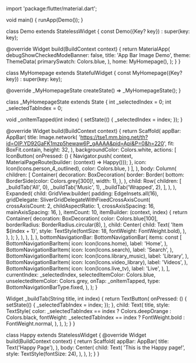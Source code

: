 import 'package:flutter/material.dart';

void main() {
  runApp(Demo());
}

class Demo extends StatelessWidget {
  const Demo({Key? key}) : super(key: key);

  @override
  Widget build(BuildContext context) {
    return MaterialApp(
      debugShowCheckedModeBanner: false,
      title: 'App Bar Image Demo',
      theme: ThemeData(
        primarySwatch: Colors.blue,
      ),
      home: MyHomepage(),
    );
  }
}

class MyHomepage extends StatefulWidget {
  const MyHomepage({Key? key}) : super(key: key);

  @override
  _MyHomepageState createState() => _MyHomepageState();
}

class _MyHomepageState extends State<MyHomepage> {
  int _selectedIndex = 0;
  int _selectedTabIndex = 0;

  void _onItemTapped(int index) {
    setState(() {
      _selectedIndex = index;
    });
  }

  @override
  Widget build(BuildContext context) {
    return Scaffold(
      appBar: AppBar(
        title: Image.network(
          'https://tse1.mm.bing.net/th?id=OIP.YD92GaFK1mzp5hewaw6P_gAAAA&pid=Api&P=0&h=220',
          fit: BoxFit.contain,
          height: 32,
        ),
        backgroundColor: Colors.white,
        actions: [
          IconButton(
            onPressed: () {
              Navigator.push(
                  context, MaterialPageRoute(builder: (context) => Happy()));
            },
            icon: Icon(Icons.person_4_outlined),
            color: Colors.blue,
          )
        ],
      ),
      body: Column(
        children: [
          Container(
            decoration: BoxDecoration(
              border: Border(
                bottom: BorderSide(color: Colors.grey[300]!, width: 1),
              ),
            ),
            child: Row(
              children: [
                _buildTab('All', 0),
                _buildTab('Music', 1),
                _buildTab('Wrapped', 2),
              ],
            ),
          ),
          Expanded(
            child: GridView.builder(
              padding: EdgeInsets.all(16),
              gridDelegate: SliverGridDelegateWithFixedCrossAxisCount(
                crossAxisCount: 2,
                childAspectRatio: 1,
                crossAxisSpacing: 16,
                mainAxisSpacing: 16,
              ),
              itemCount: 10,
              itemBuilder: (context, index) {
                return Container(
                  decoration: BoxDecoration(
                    color: Colors.blue[100],
                    borderRadius: BorderRadius.circular(8),
                  ),
                  child: Center(
                    child: Text(
                      'Item ${index + 1}',
                      style: TextStyle(fontSize: 18, fontWeight: FontWeight.bold),
                    ),
                  ),
                );
              },
            ),
          ),
        ],
      ),
      bottomNavigationBar: BottomNavigationBar(
        items: const <BottomNavigationBarItem>[
          BottomNavigationBarItem(
            icon: Icon(Icons.home),
            label: 'Home',
          ),
          BottomNavigationBarItem(
            icon: Icon(Icons.search),
            label: 'Search',
          ),
          BottomNavigationBarItem(
            icon: Icon(Icons.library_music),
            label: 'Library',
          ),
          BottomNavigationBarItem(
            icon: Icon(Icons.video_library),
            label: 'Videos',
          ),
          BottomNavigationBarItem(
            icon: Icon(Icons.live_tv),
            label: 'Live',
          ),
        ],
        currentIndex: _selectedIndex,
        selectedItemColor: Colors.blue,
        unselectedItemColor: Colors.grey,
        onTap: _onItemTapped,
        type: BottomNavigationBarType.fixed,
      ),
    );
  }

  Widget _buildTab(String title, int index) {
    return TextButton(
      onPressed: () {
        setState(() {
          _selectedTabIndex = index;
        });
      },
      child: Text(
        title,
        style: TextStyle(
          color: _selectedTabIndex == index ? Colors.deepOrange : Colors.black,
          fontWeight: _selectedTabIndex == index ? FontWeight.bold : FontWeight.normal,
        ),
      ),
    );
  }
}

class Happy extends StatelessWidget {
  @override
  Widget build(BuildContext context) {
    return Scaffold(
      appBar: AppBar(
        title: Text('Happy Page'),
      ),
      body: Center(
        child: Text(
          'This is the Happy page!',
          style: TextStyle(fontSize: 24),
        ),
      ),
    );
  }
}
